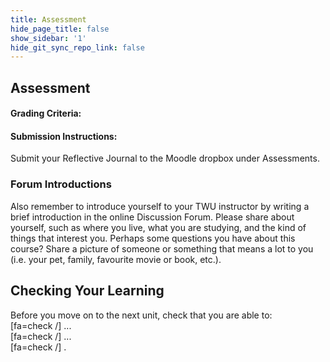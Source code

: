 ```yaml
---
title: Assessment
hide_page_title: false
show_sidebar: '1'
hide_git_sync_repo_link: false
---
```

## Assessment


#### Grading Criteria:


#### Submission Instructions:

Submit your Reflective Journal to the Moodle dropbox under Assessments.


### Forum Introductions

Also remember to introduce yourself to your  TWU instructor by writing a brief introduction in the online Discussion Forum.  Please share about yourself, such as where you live, what you are studying, and the kind of things that interest you. Perhaps some questions you have about this course? Share a picture of someone or something that means a lot to you (i.e. your pet, family, favourite movie or book, etc.).



## Checking Your Learning

Before you move on to the next unit, check that you are able to:  
[fa=check /] ...   
[fa=check /] ...  
[fa=check /] .

